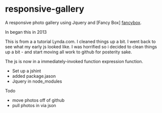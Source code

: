 # responsive-gallery
A responsive photo gallery using Jquery and [Fancy Box]
[fancybox].

In began this in 2013

This is from a a tutorial Lynda.com. I cleaned things up a bit.  I went back to see what my early js looked like.  I was horrified so i decided to clean things up a bit - and start moving all work to github for posterity sake.

The js is now in a immediately-invoked function expression function.
- Set up a jshint
- added package.jason
- Jquery in node_modules

Todo
- move photos off of github
- pull photos in via json

[fancybox]: http://fancybox.net/
